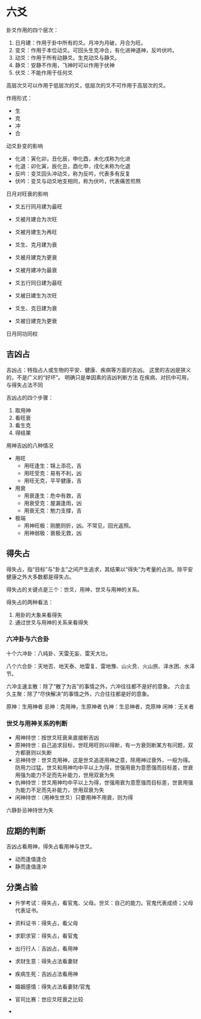 # 六爻

卦爻作用的四个层次：
1. 日月建：作用于卦中所有的爻。月冲为月破，月合为旺。
2. 变爻：作用于本位动爻。可回头生克冲合，有化进神退神，反吟伏吟。
3. 动爻：作用于所有动静爻。生克动爻与静爻。
4. 静爻：安静不作用，飞神时可以作用于伏神
5. 伏爻：不能作用于任何爻

高层次爻可以作用于低层次的爻，低层次的爻不可作用于高层次的爻。

作用形式：
- 生
- 克
- 冲
- 合

动爻卦变的影响

- 化进：寅化卯，丑化辰，申化酉，未化戌称为化进
- 化退：卯化寅，辰化丑，酉化申，戌化未称为化退
- 反吟：变爻回头冲动爻，称为反吟，代表多有反复
- 伏吟：变爻与动爻地支相同，称为伏吟，代表痛苦煎熬

日月对旺衰的影响

- 爻五行同月建为最旺
- 爻被月建合为次旺
- 爻被月建生为再旺
- 爻生、克月建为衰
- 爻被月建克为更衰
- 爻被月建冲为最衰

- 爻五行同日建为最旺
- 爻被日建生为次旺
- 爻生、克日建为衰
- 爻被日建克为更衰

日月同功同权


## 吉凶占

吉凶占：特指占人或生物的平安、健康、疾病等方面的吉凶。
这里的吉凶是狭义的，不是广义的“好坏”。
明确只是单因素的吉凶判断方法
在疾病、对抗中可用，与得失占法不同

吉凶占的四个步骤：
1. 取用神
2. 看旺衰
3. 看生克
4. 得结果

用神吉凶的八种情况
- 用旺
  - 用旺逢生：锦上添花，吉
  - 用旺受克：易有不利，凶
  - 用旺无克，平平健康，吉
- 用衰
  - 用衰逢生：危中有救，吉
  - 用衰受克：屋漏逢雨，凶
  - 用衰无克：勉力支撑，吉
- 极端
  - 用神旺极：刚脆则折，凶。不常见，回光返照。
  - 用神弱极：衰极无救，凶

## 得失占

得失占，指“目标”与“卦主”之间产生追求，其结果以“得失”为考量的占测。除平安健康之外大多数都是得失占。

得失占的关键点是三个：世爻，用神，世爻与用神的关系。

得失占的两种看法：
1. 用卦的大象来看得失
2. 通过世爻与用神的关系来看得失

### 六冲卦与六合卦

十个六冲卦：八纯卦、天雷无妄、雷天大壮。

八个六合卦：天地否、地天泰、地雷复、雷地豫、山火贲、火山旅、泽水困、水泽节。

六冲主速主散：除了“散了为吉”的事情之外，六冲往往都不是好的意象。
六合主久主聚：除了“尽快解决”的事情之外，六合往往都是好的意象。

原神：生用神者
忌神：克用神，生原神者
仇神：生忌神者，克原神
闲神：无关者

### 世爻与用神关系的判断

- 用神持世：按世爻旺衰来直接断吉凶
- 原神持世：自己追求目标，世旺用旺则以得断，有一方衰则断某方有问题，双方都衰则以失断
- 忌神持世：世爻克用神，这是世爻追逐用神之意，除用神过衰外，一般为得。防用力过猛，世爻和用神均中平以上为得，世强用衰为意愿强而目标差，世衰用强为能力不足而先补能力，世用双衰为失
- 仇神持世：世爻用神均中平以上为得，世强用衰为意愿强而目标差，世衰用强为能力不足而先补能力，世用双衰为失
- 闲神持世：（用神生世爻）只要用神不用衰，则为得

六静卦忌神持世为失

## 应期的判断

吉凶占看用神，得失占看用神与世爻。

- 动而逢值逢合
- 静而逢值逢冲

## 分类占验

- 升学考试：得失占，看官鬼、父母。世爻：自己的能力。官鬼代表成绩；父母代表证书。
- 资料证书：得失占，看父母
- 求职求官：得失占，看官鬼
- 出行行人：吉凶占，看用神
- 求财生意：得失占法看妻财
- 疾病生死：吉凶占法看用神
- 婚姻感情：得失占法看妻财/官鬼
- 官司比赛：世应爻旺衰之比较

- 